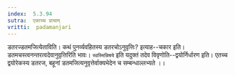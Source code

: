 ```yaml
---
index:  5.3.94
sutra:  एकाच्च प्राचाम्
vritti:  padamanjari
---
```


डतरज्डतमजित्येताविति। कथं पुनर्व्यवहितस्य डतरचोऽनुवृत्तिः? इत्याह--चकार इति। डतमचस्त्वनन्तरत्वदेवानुवृत्तिरिति भावः। `स्वस्मिन्निषये` इति यदुक्तं तदेव विवृणोति--द्वयोर्निर्धारण इति। एतच्च द्वयोरेकस्य डतरज, बहूनां डतमजित्यनुवृत्तेर्वाक्यभेदेन च सम्बन्धाल्लभ्यते ।।

